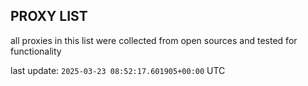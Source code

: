 ## PROXY LIST

all proxies in this list were collected from open sources and tested for functionality

last update: `2025-03-23 08:52:17.601905+00:00` UTC